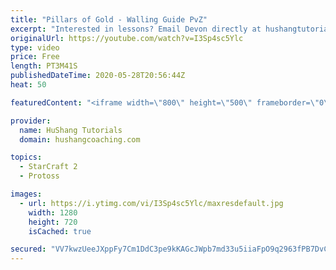 ```yaml
---
title: "Pillars of Gold - Walling Guide PvZ"
excerpt: "Interested in lessons? Email Devon directly at hushangtutorials@outlook.com ------------------------------------------------------------------------------------------------------- Want to support HuShang Tutorials directly? Patreon is a website where you can contribute a monthly donation that will help"
originalUrl: https://youtube.com/watch?v=I3Sp4sc5Ylc
type: video
price: Free
length: PT3M41S
publishedDateTime: 2020-05-28T20:56:44Z
heat: 50

featuredContent: "<iframe width=\"800\" height=\"500\" frameborder=\"0\" src=\"https://www.youtube.com/embed/I3Sp4sc5Ylc\" allow=\"accelerometer; autoplay; encrypted-media; gyroscope; picture-in-picture\" allowfullscreen></iframe>"

provider:
  name: HuShang Tutorials
  domain: hushangcoaching.com

topics:
  - StarCraft 2
  - Protoss

images:
  - url: https://i.ytimg.com/vi/I3Sp4sc5Ylc/maxresdefault.jpg
    width: 1280
    height: 720
    isCached: true

secured: "VV7kwzUeeJXppFy7Cm1DdC3pe9kKAGcJWpb7md33u5iiaFpO9q2963fPB7DvCKrFeTOjEvVLtfUy9fW7r6inSA1YBK/Op6+7gXY6Q+CqTzmrb9j1bDfCnzb3Orq7WFJtlRLIFWrx9kN13JP9GxpIiNI/8y/yKC9fRyixbuoH0zdzazrW/Yaq3sLFzBYC48O+WgbzbxjamtnnoccRB9oSq8f5MtXQ6698ShVL4rXFKGJpsC+lpP2Q7VCBVXWg/WtaCAyOFjd8QFJnEwKOsJqikZxzdrFM+pyHMRi4X9WiimLf0wfBM00DpzT576kDKeoIKfiVgweSi2d2btMx+EGHMO1v3QliRqO9MO/GK+PQcHXVHJvVsCLJPfE6LmnwrVbapmPXvNzjebf0muJRdvxlFuXsZSU2i1/5k0jggike0jQ=;HnNNDYzde0Hifsz9HmPolQ=="
---
```


